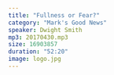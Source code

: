 ```yaml
---
title: "Fullness or Fear?"
category: "Mark's Good News"
speaker: Dwight Smith
mp3: 20170430.mp3
size: 16903857
duration: "52:20"
image: logo.jpg
---
```

